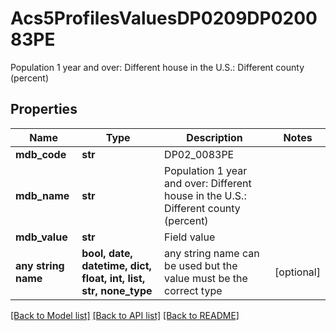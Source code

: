 # Acs5ProfilesValuesDP0209DP020083PE

Population 1 year and over: Different house in the U.S.: Different county (percent)

## Properties
Name | Type | Description | Notes
------------ | ------------- | ------------- | -------------
**mdb_code** | **str** | DP02_0083PE | 
**mdb_name** | **str** | Population 1 year and over: Different house in the U.S.: Different county (percent) | 
**mdb_value** | **str** | Field value | 
**any string name** | **bool, date, datetime, dict, float, int, list, str, none_type** | any string name can be used but the value must be the correct type | [optional]

[[Back to Model list]](../README.md#documentation-for-models) [[Back to API list]](../README.md#documentation-for-api-endpoints) [[Back to README]](../README.md)


